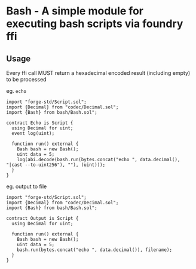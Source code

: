 # Bash - A simple module for executing bash scripts via foundry ffi

## Usage 
Every ffi call MUST return a hexadecimal encoded result (including empty) to be processed

eg. `echo`

```solidity
import "forge-std/Script.sol";
import {Decimal} from "codec/Decimal.sol";
import {Bash} from bash/Bash.sol";

contract Echo is Script {
  using Decimal for uint;
  event log(uint);

  function run() external {
    Bash bash = new Bash();
    uint data = 5;
    log(abi.decode(bash.run(bytes.concat("echo ", data.decimal(), "|cast --to-uint256"), ""), (uint)));
  }
}
```

eg. output to file 

```solidity
import "forge-std/Script.sol";
import {Decimal} from "codec/Decimal.sol";
import {Bash} from bash/Bash.sol";

contract Output is Script {
  using Decimal for uint;

  function run() external {
    Bash bash = new Bash();
    uint data = 5;
    bash.run(bytes.concat("echo ", data.decimal()), filename);
  }
}
```
